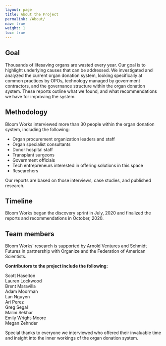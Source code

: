 ```yaml
---
layout: page
title: About the Project
permalink: /About/
nav: true
weight: 1
toc: true
---
```


## Goal

Thousands of lifesaving organs are wasted every year. Our goal is to highlight underlying causes that can be addressed. We investigated and analyzed the current organ donation system, looking specifically at common practices by OPOs, technology managed by government contractors, and the governance structure within the organ donation system. These reports outline what we found, and what recommendations we have for improving the system. 


## Methodology 

Bloom Works interviewed more than 30 people within the organ donation system, including the following: 


*   Organ procurement organization leaders and staff
*   Organ specialist consultants
*   Donor hospital staff
*   Transplant surgeons
*   Government officials
*   Tech entrepreneurs interested in offering solutions in this space
*   Researchers 

Our reports are based on those interviews, case studies, and published research. 


##  Timeline

Bloom Works began the discovery sprint in July, 2020 and finalized the reports and recommendations in October, 2020. 


## Team members 

Bloom Works’ research is supported by Arnold Ventures and Schmidt Futures in partnership with Organize and the Federation of American Scientists.

**Contributors to the project include the following:**    

Scott Haselton
<br />
Lauren Lockwood
<br />
Brent Maravilla
<br />
Adam Moorman
<br />
Lan Nguyen
<br /> 
Ari Perez
<br />
Greg Segal
<br />
Malini Sekhar
<br />
Emily Wright-Moore
<br />
Megan Zehnder  

Special thanks to everyone we interviewed who offered their invaluable time and insight into the inner workings of the organ donation system. 
